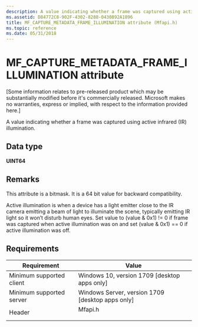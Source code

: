 ```yaml
---
description: A value indicating whether a frame was captured using active infrared (IR) illumination.
ms.assetid: D84772C8-902F-4302-8288-0430892A1896
title: MF_CAPTURE_METADATA_FRAME_ILLUMINATION attribute (Mfapi.h)
ms.topic: reference
ms.date: 05/31/2018
---
```


# MF\_CAPTURE\_METADATA\_FRAME\_ILLUMINATION attribute

\[Some information relates to pre-released product which may be substantially modified before it's commercially released. Microsoft makes no warranties, express or implied, with respect to the information provided here.\]

A value indicating whether a frame was captured using active infrared (IR) illumination.

## Data type

**UINT64**

## Remarks

This attribute is a bitmask. It is a 64 bit value for backward compatibility.

Active illumination is when a device has a light emitter close to the IR camera emitting a beam of light to illuminate the scene, typically emitting IR light so it won’t disturb human eyes. Set value to (value & 0x1) != 0 if frame was captured when active illumination was on and set (value & 0x1) == 0 if active illumination was off.

## Requirements



| Requirement | Value |
|-------------------------------------|------------------------------------------------------------------------------------|
| Minimum supported client<br/> | Windows 10, version 1709 \[desktop apps only\]<br/>                          |
| Minimum supported server<br/> | Windows Server, version 1709 \[desktop apps only\]<br/>                      |
| Header<br/>                   | <dl> <dt>Mfapi.h</dt> </dl> |



 

 




